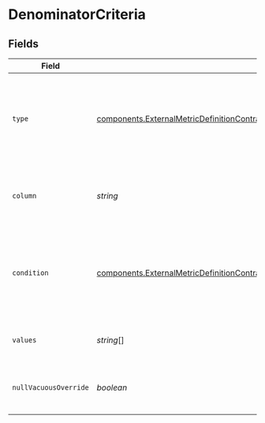 # DenominatorCriteria


## Fields

| Field                                                                                                                                                                                        | Type                                                                                                                                                                                         | Required                                                                                                                                                                                     | Description                                                                                                                                                                                  |
| -------------------------------------------------------------------------------------------------------------------------------------------------------------------------------------------- | -------------------------------------------------------------------------------------------------------------------------------------------------------------------------------------------- | -------------------------------------------------------------------------------------------------------------------------------------------------------------------------------------------- | -------------------------------------------------------------------------------------------------------------------------------------------------------------------------------------------- |
| `type`                                                                                                                                                                                       | [components.ExternalMetricDefinitionContractDtoWarehouseNativeDenominatorCriteriaType](../../models/components/externalmetricdefinitioncontractdtowarehousenativedenominatorcriteriatype.md) | :heavy_check_mark:                                                                                                                                                                           | Type of event criterion for filtering metrics. Options include `value`, `metadata`, `user`, and `user_custom`.                                                                               |
| `column`                                                                                                                                                                                     | *string*                                                                                                                                                                                     | :heavy_minus_sign:                                                                                                                                                                           | Optional column specifying which data attribute to filter on.                                                                                                                                |
| `condition`                                                                                                                                                                                  | [components.ExternalMetricDefinitionContractDtoWarehouseNativeCondition](../../models/components/externalmetricdefinitioncontractdtowarehousenativecondition.md)                             | :heavy_check_mark:                                                                                                                                                                           | sql_filter, start_withs, ends_with, and after_exposure are only applicable in Warehouse Native                                                                                               |
| `values`                                                                                                                                                                                     | *string*[]                                                                                                                                                                                   | :heavy_minus_sign:                                                                                                                                                                           | Optional array of values for the criterion to match against.                                                                                                                                 |
| `nullVacuousOverride`                                                                                                                                                                        | *boolean*                                                                                                                                                                                    | :heavy_minus_sign:                                                                                                                                                                           | If true, overrides null values in criterion evaluation.                                                                                                                                      |
